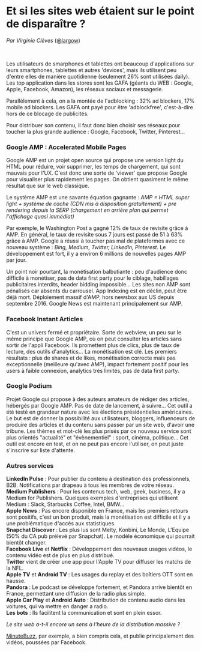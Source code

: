 # Et si les sites web étaient sur le point de disparaître ?
*Par Virginie Clèves* ([@largow](https://twitter.com/largow))
<p>&nbsp; </p>
Les utilisateurs de smarphones et tablettes ont beaucoup d'applications sur leurs smartphones, tablettes et autres 'devices', mais ils utilisent peu d'entre elles de manière quotidienne (seulement 26% sont utilisées daily). Les top application dans les stores sont les GAFA (géants du WEB : Google, Apple, Facebook, Amazon), les réseaux sociaux et messagerie. 

Parallèlement à cela, on a la montée de l'adblocking : 32% ad blockers, 17% mobile ad blockers. Les GAFA ont payé pour être 'adblockfree', c'est-à-dire hors de ce blocage de publicités. 

Pour distribuer son contenu, il faut donc bien choisir ses réseaux pour toucher la plus grande audience : Google, Facebook, Twitter, Pinterest...

### Google AMP : Accelerated Mobile Pages
Google AMP est un projet open source qui propose une version light du HTML pour réduire, voir supprimer, les temps de chargement, qui sont mauvais pour l'UX. C'est donc une sorte de 'viewer' que propose Google pour visualiser plus rapidement les pages. On obtient quasiment le même résultat que sur le web classique. 

Le système AMP est une savante équation gagnante : 
*AMP = HTML super light + système de cache (CDN mis à disposition gratuitement) + pre rendering depuis la SERP (chargement en arrière plan qui permet l'affichage quasi immédiat)*

Par exemple, le Washington Post a gagné 12% de taux de revisite grâce à AMP. En général, le taux de revisite sous 7 jours est passé de 51 à 63% grâce à AMP. Google a réussi à toucher pas mal de plateformes avec ce nouveau système : *Bing, Medium, Twitter, LinkedIn, Pinterest*. Le développement est fort, il y a environ 6 millions de nouvelles pages AMP par jour. 

Un point noir pourtant, la monétisation balbutiante : peu d'audience donc difficile à monétiser, pas de data first party pour le ciblage, habillages publicitaires interdits, header bidding impossible... 
Les sites non AMP sont pénalisés car absents du carrousel. 
App Indexing est en déclin, peut être déjà mort.
Déploiement massif d'AMP, hors newsbox aux US depuis septembre 2016. Google News est maintenant principalement sur AMP. 

### Facebook Instant Articles 
C'est un univers fermé et propriétaire. Sorte de webview, un peu sur le même principe que Google AMP, où on peut consulter les articles sans sortir de l'appli Facebook. Ils promettent plus de clics, plus de taux de lecture, des outils d'analytics... La monétisation est clé. 
Les premiers résultats : plus de shares et de likes, monétisation correcte mais pas exceptionnelle (meilleure qu'avec AMP), impact fortement positif pour les users à faible connexion, analytics très limités, pas de data first party.

### Google Podium
Projet Google qui propose à des auteurs amateurs de rédiger des articles, hébergés par Google AMP. Pas de date de lancement, à suivre... Cet outil a été testé en grandeur nature avec les élections présidentielles américaines. 
Le but est de donner la possibilité aux utilisateurs, bloggers, influenceurs de produire des articles et du contenu sans passer par un site web, d'avoir une tribune. 
Les thèmes et mot-clé les plus prisés par ce nouveau service sont plus orientés "actualité" et "évènementiel" : sport, cinéma, politique...
Cet outil est encore en test, et on ne peut pas encore l'utiliser, on peut juste s'inscrire sur liste d'attente. 

### Autres services
**LinkedIn Pulse** : Pour publier du contenu à destination des professionnels, B2B. Notifications par drapeau à tous les membres de votre réseau.  
**Medium Publishers** : Pour les contenus tech, web, geek, business, il y a Medium for Publishers. Quelques exemples d'entreprises qui utilisent Medium : Slack, Starbucks Coffee, Intel, BMW...  
**Apple News** : Pas encore disponible en France, mais les premiers retours sont positifs, c'est un bon produit, mais la monétisation est difficile et il y a une problématique d'accès aux statistiques.  
**Snapchat Discover** : Les plus lus sont Melty, Konbini, Le Monde, L'Equipe (50% du CA pub prélevé par Snapchat). Le modèle économique qui pourrait bientôt changer.  
**Facebook Live** et **Netflix** : Développement des nouveaux usages vidéos, le contenu vidéo est de plus en plus distribué.  
**Twitter** vient de créer une app pour l'Apple TV pour diffuser les matchs de la NFL.  
**Apple TV** et **Android TV** : Les usages du replay et des boîtiers OTT sont en hausse.  
**Pandora** : Le podcast se développe fortement, et Pandora arrive bientôt en France, permettant une diffusion de la radio plus simple.  
**Apple Car Play** et **Android Auto** : Distribution de contenu audio dans les voitures, qui va mettre en danger a radio.  
**Les bots** : Ils facilitent la communication et sont en plein essor.  
  
*Le site web a-t-il encore un sens à l'heure de la distribution massive ?*

[MinuteBuzz](https://www.minutebuzz.com/), par exemple, a bien compris cela, et publie principalement des vidéos, poussées par Facebook.
